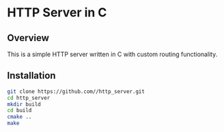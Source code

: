 # HTTP Server in C

## Overview
This is a simple HTTP server written in C with custom routing functionality.

## Installation
```sh
git clone https://github.com//http_server.git
cd http_server
mkdir build
cd build
cmake ..
make

